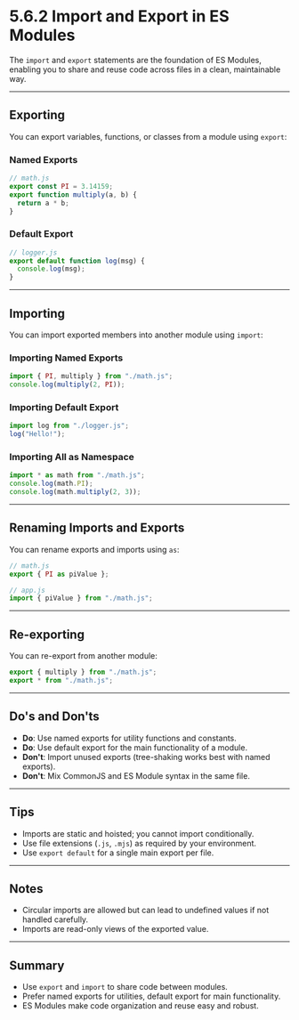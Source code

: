 # 5.6.2 Import and Export in ES Modules

The `import` and `export` statements are the foundation of ES Modules, enabling you to share and reuse code across files in a clean, maintainable way.

---

## Exporting

You can export variables, functions, or classes from a module using `export`:

### Named Exports

```js
// math.js
export const PI = 3.14159;
export function multiply(a, b) {
  return a * b;
}
```

### Default Export

```js
// logger.js
export default function log(msg) {
  console.log(msg);
}
```

---

## Importing

You can import exported members into another module using `import`:

### Importing Named Exports

```js
import { PI, multiply } from "./math.js";
console.log(multiply(2, PI));
```

### Importing Default Export

```js
import log from "./logger.js";
log("Hello!");
```

### Importing All as Namespace

```js
import * as math from "./math.js";
console.log(math.PI);
console.log(math.multiply(2, 3));
```

---

## Renaming Imports and Exports

You can rename exports and imports using `as`:

```js
// math.js
export { PI as piValue };

// app.js
import { piValue } from "./math.js";
```

---

## Re-exporting

You can re-export from another module:

```js
export { multiply } from "./math.js";
export * from "./math.js";
```

---

## Do's and Don'ts

- **Do**: Use named exports for utility functions and constants.
- **Do**: Use default export for the main functionality of a module.
- **Don't**: Import unused exports (tree-shaking works best with named exports).
- **Don't**: Mix CommonJS and ES Module syntax in the same file.

---

## Tips

- Imports are static and hoisted; you cannot import conditionally.
- Use file extensions (`.js`, `.mjs`) as required by your environment.
- Use `export default` for a single main export per file.

---

## Notes

- Circular imports are allowed but can lead to undefined values if not handled carefully.
- Imports are read-only views of the exported value.

---

## Summary

- Use `export` and `import` to share code between modules.
- Prefer named exports for utilities, default export for main functionality.
- ES Modules make code organization and reuse easy and robust.
